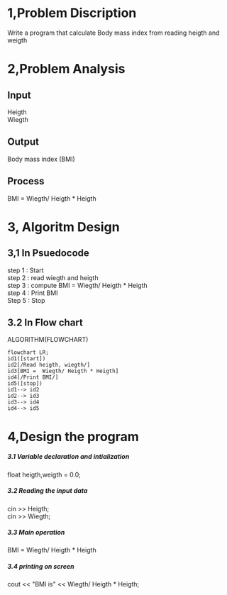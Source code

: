 # 1,Problem Discription
Write a program that calculate Body mass index from reading heigth and weigth</br>
# 2,Problem Analysis
## Input 
Heigth</br>
Wiegth</br>
## Output
Body mass index (BMI)
## Process
BMI = Wiegth/ Heigth * Heigth </br>
# 3, Algoritm Design 
## 3,1 In Psuedocode
step 1 : Start </br>
step 2 : read wiegth and heigth </br>
step 3 : compute BMI =  Wiegth/ Heigth * Heigth </br>
step 4 : Print BMI </br>
Step 5 : Stop </br>
## 3.2 In Flow chart
ALGORITHM(FLOWCHART)

```mermaid
flowchart LR;
id1([start])
id2[/Read heigth, wiegth/]
id3[BMI =  Wiegth/ Heigth * Heigth]
id4[/Print BMI/]
id5([stop])
id1--> id2
id2--> id3
id3--> id4
id4--> id5
```
# 4,Design the program
##### 3.1 Variable declaration and intialization
float heigth,weigth = 0.0; </br>
##### 3.2 Reading the input data
cin >> Heigth; </br>
cin >> Wiegth; </br>
##### 3.3 Main operation 
BMI =  Wiegth/ Heigth * Heigth </br>
##### 3.4 printing on screen
cout <<  "BMI is" << Wiegth/ Heigth * Heigth;

